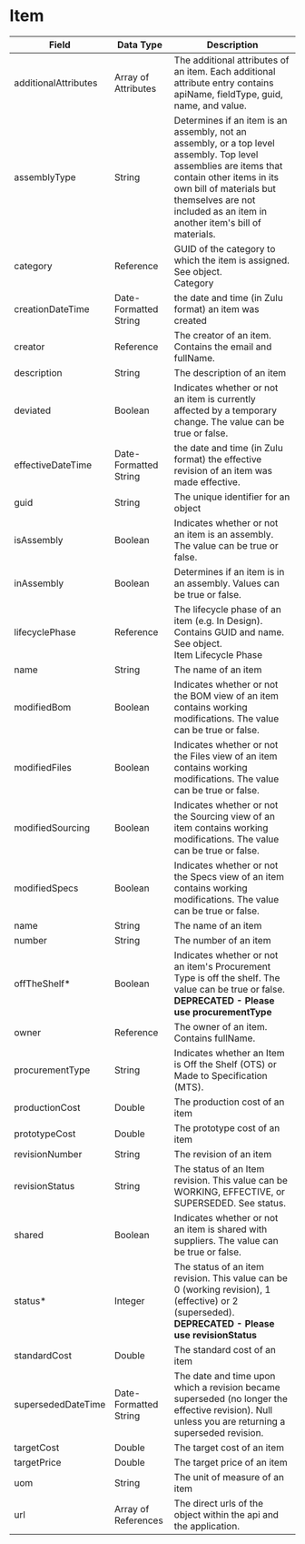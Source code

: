 # Item

| Field<br> | Data Type<br> | Description<br> |
|  --- |  --- |  --- | 
| additionalAttributes<br> | Array of Attributes<br> | The additional attributes of an item. Each additional attribute entry contains apiName, fieldType, guid, name, and value.<br> |
| assemblyType<br> | String<br> | Determines if an item is an assembly, not an assembly, or a top level assembly. Top level assemblies are items that contain other items in its own bill of materials but themselves are not included as an item in another item's bill of materials.<br> |
| category<br> | Reference<br> | GUID of the category to which the item is assigned. See object.<br>Category<br> |
| creationDateTime<br> | Date-Formatted String<br> | the date and time \(in Zulu format\) an item was created<br> |
| creator<br> | Reference<br> | The creator of an item. Contains the email and fullName.<br> |
| description<br> | String<br> | The description of an item<br> |
| deviated<br> | Boolean<br> | Indicates whether or not an item is currently affected by a temporary change. The value can be true or false.<br> |
| effectiveDateTime<br> | Date-Formatted String<br> | the date and time \(in Zulu format\) the effective revision of an item was made effective.<br> |
| guid<br> | String<br> | The unique identifier for an object<br> |
| isAssembly<br> | Boolean<br> | Indicates whether or not an item is an assembly. The value can be true or false.<br> |
| inAssembly<br> | Boolean<br> | Determines if an item is in an assembly. Values can be true or false.<br> |
| lifecyclePhase<br> | Reference<br> | The lifecycle phase of an item \(e.g. In Design\). Contains GUID and name. See object.<br>Item Lifecycle Phase<br> |
| name<br> | String<br> | The name of an item<br> |
| modifiedBom<br> | Boolean<br> | Indicates whether or not the BOM view of an item contains working modifications. The value can be true or false.<br> |
| modifiedFiles<br> | Boolean<br> | Indicates whether or not the Files view of an item contains working modifications. The value can be true or false.<br> |
| modifiedSourcing<br> | Boolean<br> | Indicates whether or not the Sourcing view of an item contains working modifications. The value can be true or false.<br> |
| modifiedSpecs<br> | Boolean<br> | Indicates whether or not the Specs view of an item contains working modifications. The value can be true or false.<br> |
| name<br> | String<br> | The name of an item<br> |
| number<br> | String<br> | The number of an item<br> |
| offTheShelf\*<br> | Boolean<br> | Indicates whether or not an item's Procurement Type is off the shelf. The value can be true or false.<br>**DEPRECATED - Please use procurementType** |
| owner<br> | Reference<br> | The owner of an item. Contains fullName.<br> |
| procurementType<br> | String<br> | Indicates whether an Item is Off the Shelf \(OTS\) or Made to Specification \(MTS\).<br> |
| productionCost<br> | Double<br> | The production cost of an item<br> |
| prototypeCost<br> | Double<br> | The prototype cost of an item<br> |
| revisionNumber<br> | String<br> | The revision of an item<br> |
| revisionStatus<br> | String<br> | The status of an Item revision. This value can be WORKING, EFFECTIVE, or SUPERSEDED. See status.<br> |
| shared<br> | Boolean<br> | Indicates whether or not an item is shared with suppliers. The value can be true or false.<br> |
| status\*<br> | Integer<br> | The status of an item revision. This value can be 0 \(working revision\), 1 \(effective\) or 2 \(superseded\).<br>**DEPRECATED - Please use revisionStatus** |
| standardCost<br> | Double<br> | The standard cost of an item<br> |
| supersededDateTime<br> | Date-Formatted String<br> | The date and time upon which a revision became superseded \(no longer the effective revision\). Null unless you are returning a superseded revision.<br> |
| targetCost<br> | Double<br> | The target cost of an item<br> |
| targetPrice<br> | Double<br> | The target price of an item<br> |
| uom<br> | String<br> | The unit of measure of an item<br> |
| url<br> | Array of References<br> | The direct urls of the object within the api and the application.<br> |

